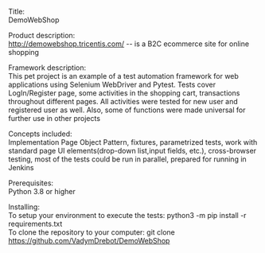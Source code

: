 Title:     
     DemoWebShop
    
Product description:     
    http://demowebshop.tricentis.com/  -- is a B2C ecommerce site for online shopping
    
Framework description:   
    This pet project is an example of a test automation framework for web applications using Selenium WebDriver and Pytest.
    Tests cover LogIn/Register page, some activities in the shopping cart, transactions throughout different pages. All activities were tested for 
    new user and registered user as well. Also, some of functions were made universal for further use in other projects
 
Concepts included:    
     Implementation Page Object Pattern, fixtures, parametrized tests, work with standard page UI elements(drop-down list,input fields, etc.), 
     cross-browser testing, most of the tests could be run in parallel, prepared for running in Jenkins 
     
Prerequisites:    
    Python 3.8 or higher
    
Installing:    
    To setup your environment to execute the tests:    python3 -m pip install -r requirements.txt    
    To clone the repository to your computer:   git clone https://github.com/VadymDrebot/DemoWebShop
